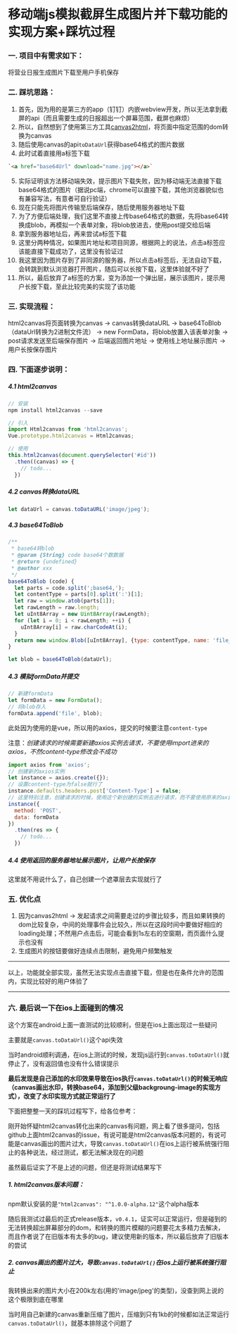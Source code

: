 # 移动端js模拟截屏生成图片并下载功能的实现方案+踩坑过程

### 一. 项目中有需求如下：

将营业日报生成图片下载至用户手机保存

### 二. 踩坑思路：

1. 首先，因为用的是第三方的app（钉钉）内嵌webview开发，所以无法拿到截屏的api（而且需要生成的日报超出一个屏幕范围，截屏也麻烦）
2. 所以，自然想到了使用第三方工具[canvas2html](https://github.com/niklasvh/html2canvas)，将页面中指定范围的dom转换为canvas
3. 随后使用canvas的api`toDataUrl`获得base64格式的图片数据
4. 此时试着直接用a标签下载
```html
`<a href="base64Url" download="name.jpg"></a>`
```
5. 实际证明该方法移动端失效，提示图片下载失败，因为移动端无法直接下载base64格式的图片（据说pc端，chrome可以直接下载，其他浏览器貌似也有兼容写法，有意者可自行验证）
6. 现在只能先将图片传输至后端保存，随后使用服务器地址下载
7. 为了方便后端处理，我们这里不直接上传base64格式的数据，先将base64转换成blob，再模拟一个表单对象，将blob放进去，使用post提交给后端
8. 拿到服务器地址后，再来尝试a标签下载
9. 这里分两种情况，如果图片地址和项目同源，根据网上的说法，点击a标签应该能直接下载成功了，这里没有验证过
10. 我这里因为图片存到了非同源的服务器，所以点击a标签后，无法自动下载，会转跳到默认浏览器打开图片，随后可以长按下载，这里体验就不好了
11. 所以，最后放弃了a标签的方案，变为添加一个弹出层，展示该图片，提示用户长按下载，至此比较完美的实现了该功能

### 三. 实现流程：

html2canvas将页面转换为canvas -> canvas转换dataURL -> base64ToBlob（dataUrl转换为2进制文件流） -> new FormData，将blob放置入该表单对象 -> post请求发送至后端保存图片 -> 后端返回图片地址 -> 使用线上地址展示图片 -> 用户长按保存图片

### 四. 下面逐步说明：

##### 4.1 html2canvas
```javascript
// 安装
npm install html2canvas --save

// 引入
import Html2canvas from 'html2canvas';
Vue.prototype.html2canvas = Html2canvas;

// 使用
this.html2canvas(document.querySelector('#id'))
  .then((canvas) => {
    // todo...
  })
```

##### 4.2 canvas转换dataURL
```javascript
let dataUrl = canvas.toDataURL('image/jpeg');
```

##### 4.3 base64ToBlob
```javascript
/**
 * base64转blob
 * @param {String} code base64个数数据
 * @return {undefined}
 * @author xxx
 */
base64ToBlob (code) {
  let parts = code.split(';base64,');
  let contentType = parts[0].split(':')[1];
  let raw = window.atob(parts[1]);
  let rawLength = raw.length;
  let uInt8Array = new Uint8Array(rawLength);
  for (let i = 0; i < rawLength; ++i) {
    uInt8Array[i] = raw.charCodeAt(i);
  }
  return new window.Blob([uInt8Array], {type: contentType, name: 'file_' + new Date().getTime() + '.jpg'});
}

let blob = base64ToBlob(dataUrl);
```

##### 4.3 模拟formData并提交

```javascript
// 新建formData
let formData = new FormData();
// 将blob存入
formData.append('file', blob);
```

此处因为使用的是vue，所以用的axios，提交的时候要注意`content-type`

注意：*创建请求的时候需要新建axios实例去请求，不要使用import进来的axios，不然content-type修改会不成功*

```javascript
import axios from 'axios';
// 创建新的axios实例
let instance = axios.create({});
// 设置content-type为false就行了
instance.defaults.headers.post['Content-Type'] = false;
// 这里特别注意，创建请求的时候，使用这个新创建的实例去进行请求，而不要使用原来的axios
instance({
  method: 'POST',
  data: formData
})
  .then(res => {
    // todo...
  })
```

##### 4.4 使用返回的服务器地址展示图片，让用户长按保存

这里就不用说什么了，自己创建一个遮罩层去实现就行了

### 五. 优化点

1. 因为canvas2html -> 发起请求之间需要走过的步骤比较多，而且如果转换的dom比较复杂，中间的处理事件会比较久，所以在这段时间中要做好相应的loading处理；不然用户点击后，可能会看到1s左右的空窗期，而页面什么提示也没有
2. 生成图片的按钮要做好连续点击限制，避免用户频繁触发

---

以上，功能就全部实现，虽然无法实现点击直接下载，但是也在条件允许的范围内，实现比较好的用户体验了

---

### 六. 最后说一下在ios上面碰到的情况

这个方案在android上面一直测试的比较顺利，但是在ios上面出现过一些疑问

主要就是`canvas.toDataUrl()`这个api失效

当时android顺利调通，在ios上测试的时候，发现js运行到`canvas.toDataUrl()`就停止了，没有返回值也没有什么错误提示

**最后发现是自己添加的水印效果导致在ios执行`canvas.toDataUrl()`的时候无响应（canvas画出水印，转换base64，添加到父级backgroung-image的实现方式），改变了水印实现方式就正常运行了**

下面把整整一天的踩坑过程写下，给各位参考：

刚开始怀疑html2canvas转化出来的canvas有问题，网上看了很多提问，包括github上面html2canvas的issue，有说可能是html2canvas版本问题的，有说可能是canvas画出的图片过大，导致`canvas.toDataUrl()`在ios上运行被系统强行阻止的各种说法，经过测试，都无法解决现在的问题

虽然最后证实了不是上述的问题，但还是将测试结果写下

##### 1. html2canvas版本问题：

npm默认安装的是`"html2canvas": "^1.0.0-alpha.12"`这个alpha版本

随后我测试过最后的正式release版本，`v0.4.1`，证实可以正常运行，但是碰到的无法转换超出屏幕部分的dom，和转换的图片模糊的问题要花太多精力去解决，而且作者说了在旧版本有太多的bug，建议使用新的版本，所以最后放弃了旧版本的尝试

##### 2. canvas画出的图片过大，导致`canvas.toDataUrl()`在ios上运行被系统强行阻止

我转换出来的图片大小在200k左右(用的'image/jpeg'的类型)，没查到网上说的这个极限到底在哪里

当时用自己新建的canvas重新压缩了图片，压缩到只有1kb的时候都如法正常运行`canvas.toDataUrl()`，就基本排除这个问题了


